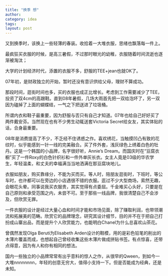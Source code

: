```yaml
---
title: "换季 想"
author:
category: idea
tags: 
layout: post
---
```

又到换季时，该换上一些轻薄的春装。收拾着一大堆衣服，思绪也飘落每一件上。

最疯狂买衣服的时候，是高三暑假，不过那时眼光的幼稚，衣服随着时间流逝也逐渐被淘汰；

大学的计划经济时代，添置的衣服不多，舒服的TEE+jean也就OK了。

07年初，是财政独立的开始，暂时还没有意识供给父母，理财不算成功。

那段时间，逛街时间也多，买的衣服也成正比增长。考虑到工作需要减少了TEE，投资了双4cm的高跟鞋。直到08年暑假，几场大雨首先把一双给泡坏了，另一双因为磕掉了上面的蝴蝶结，一气之下把送进了垃圾桶。

所谓内衣和鞋子最重要，因为舒服与否只有自己才知道。07年也给自己好好买了两件戴安芬。当然现在也有不少男生动辄送套Victoria Secret给女友，其实体贴的话，合身最重要。

08年是消费提高了不少，不乏经不住诱惑之作。喜欢绣花，当触摸凹凸有致的花纹时，似乎能感到一针一线的完美融合。买了件外套，浅灰绿色上绣着白色的牡丹。这是一个韩国的小品牌，名字很好听，Annie’s Dream。而国庆时在“豆腐衣橱”买了一件Roxy的白色针织衫和一件外单灰长衣。女主人竟是03级的华农学生，年轻温柔，和丈夫的幸福满当当地洒满在那豆腐块地儿。

衣服如朋友，购买靠缘分，不能为买而买。等人时，陪朋友逛街时，下班时，等公车时，也许都可以在旁边的小店遇很不错的衣服。逛过不少大型商场，索然无趣，会眼花头晕。同事说我买衣服贵，其实觉得有点委屈。千金难买心头好，只要是在自己原则和承受范围之内，未尝不可。至于那些一线品牌，我很清楚自己不会涉及，但欣赏无罪。

一件衣服的设计是经过大量心血和时间才能和市场见面，除了赚取利润，也带领潮流和拓展美的范畴。欣赏它的品牌理念，研究其设计细节，目的并不在于把自己打扮成山寨出品，而是提升个人欣赏能力，也能明白Chanel为什么总喜欢山茶花。

曾偶然发现Olga Beruti为Elisabeth Arden设计的鞋模，用的是彩色铅笔的削出的木薄片覆盖而成，也想起自己曾经收集这些木薄片做成拼贴书签。有点惊喜，还带点得意，因为有人和你有相同的想法。

国内一些独立的小品牌常常有出乎意料的惊人之作，从很早的Qween，到如今一大堆nnnnnnnn，年轻的创意无穷大，值得小支持一下。但是否能成为经典，还是未知。

